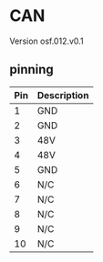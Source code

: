 # CAN
Version osf.012.v0.1
## pinning
| Pin | Description | 
| --- | ----------- | 
| 1   | GND         | 
| 2   | GND         |
| 3   | 48V         |
| 4   | 48V         | 
| 5   | GND         |
| 6   | N/C         |
| 7   | N/C         | 
| 8   | N/C         |
| 9   | N/C         | 
| 10  | N/C         | 

